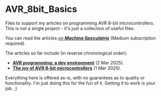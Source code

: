 # AVR_8bit_Basics

Files to support my articles on programming AVR 8-bit microcontrollers. This is not a single project - it's just a collection of useful files.

You can read the articles [on _**Machina Speculatrix**_](https://medium.com/machina-speculatrix) (Medium subscription required).

The articles so far include (in reverse chronological order):

- [**AVR programming: a dev environment**](https://medium.com/machina-speculatrix/avr-programming-a-dev-environment-9ac5e368bf9f) (2 Mar 2025).
- [**The joy of AVR 8-bit microcontrollers**](https://medium.com/machina-speculatrix/the-joy-of-avr-8-bit-microcontrollers-73dfb1d414c0) (1 Mar 2025).

Everything here is offered as-is, with no guarantees as to quality or functionality. I'm just doing this for the fun of it. Getting it to work is your job. ;)
